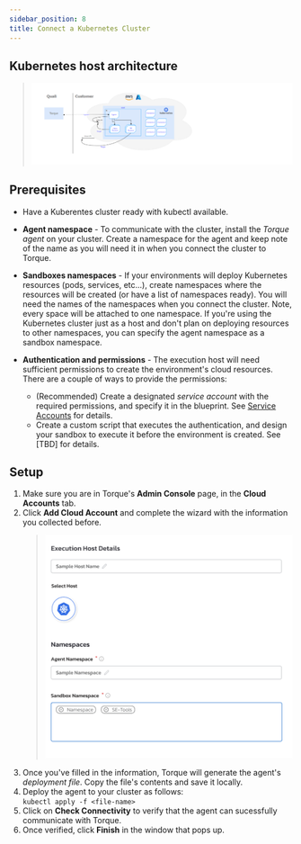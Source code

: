 ```yaml
---
sidebar_position: 8
title: Connect a Kubernetes Cluster
---
```



## Kubernetes host architecture

> ![Locale Dropdown](/img/k8s-host-architecture.png)

## Prerequisites

- Have a Kuberentes cluster ready with kubectl available.
   
- **Agent namespace** - To communicate with the cluster, install the *Torque agent* on your cluster. Create a namespace for the agent and keep note of the name as you will need it in when you connect the cluster to Torque.
   
- **Sandboxes namespaces** - If your environments will deploy Kubernetes resources (pods, services, etc...), create namespaces where the resources will be created (or have a list of namespaces ready). You will need the names of the namespaces when you connect the cluster. Note, every space will be attached to one namespace. If you're using the Kubernetes cluster just as a host and don't plan on deploying resources to other namespaces, you can specify the agent namespace as a sandbox namespace.
   
- **Authentication and permissions** - The execution host will need sufficient permissions to create the environment's cloud resources. There are a couple of ways to provide the permissions:
   - (Recommended) Create a designated *service account* with the required permissions, and specify it in the blueprint. See [Service Accounts](/getting-started/Service%20Accounts)  for details. 
   - Create a custom script that executes the authentication, and design your sandbox to execute it before the environment is created. See [TBD] for details.
   

## Setup


1. Make sure you are in Torque's **Admin Console** page, in the **Cloud Accounts** tab.
2. Click **Add Cloud Account** and complete the wizard with the information you collected before. 
   > ![Locale Dropdown](/img/add-k8s-wizard.png)
3. Once you've filled in the information, Torque will generate the agent's *deployment file*. Copy the file's contents and save it locally. 
4. Deploy the agent to your cluster as follows:  
   ``` kubectl apply -f <file-name> ```
5. Click on __Check Connectivity__ to verify that the agent can sucessfully communicate with Torque. 
6. Once verified, click **Finish** in the window that pops up.